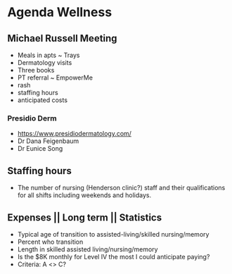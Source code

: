 # Agenda Wellness


## Michael Russell Meeting

* Meals in apts ~ Trays
* Dermatology visits
* Three books
* PT referral ~ EmpowerMe
* rash
* staffing hours
* anticipated costs

### Presidio Derm

* https://www.presidiodermatology.com/
* Dr Dana Feigenbaum
* Dr Eunice Song

## Staffing hours

* The number of nursing (Henderson clinic?) staff and their qualifications for all shifts including weekends and holidays.


## Expenses || Long term || Statistics

* Typical age of transition to assisted-living/skilled nursing/memory
* Percent who transition
* Length in skilled assisted living/nursing/memory
* Is the $8K monthly for Level IV the most I could anticipate paying?
* Criteria: A <> C?
